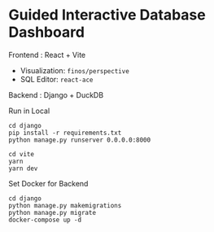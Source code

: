# Guided Interactive Database Dashboard

Frontend : React + Vite
- Visualization: `finos/perspective`
- SQL Editor: `react-ace`

Backend : Django + DuckDB


Run in Local
```
cd django
pip install -r requirements.txt
python manage.py runserver 0.0.0.0:8000

cd vite
yarn
yarn dev
```


Set Docker for Backend
```
cd django
python manage.py makemigrations
python manage.py migrate
docker-compose up -d
```
